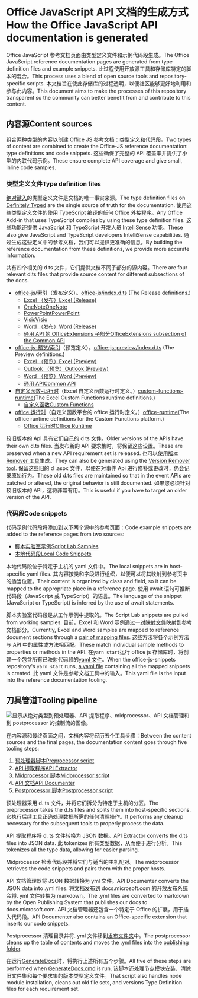 # <a name="how-the-office-javascript-api-documentation-is-generated"></a><span data-ttu-id="dc9df-101">Office JavaScript API 文档的生成方式</span><span class="sxs-lookup"><span data-stu-id="dc9df-101">How the Office JavaScript API documentation is generated</span></span>

<span data-ttu-id="dc9df-102">Office JavaScript 参考文档页面由类型定义文件和示例代码段生成。</span><span class="sxs-lookup"><span data-stu-id="dc9df-102">The Office JavaScript reference documentation pages are generated from type definition files and example snippets.</span></span> <span data-ttu-id="dc9df-103">此过程使用开放源工具和存储库特定的脚本的混合。</span><span class="sxs-lookup"><span data-stu-id="dc9df-103">This process uses a blend of open source tools and repository-specific scripts.</span></span> <span data-ttu-id="dc9df-104">本文档旨在使此存储库的过程透明，以便社区能够更好地利用和参与此内容。</span><span class="sxs-lookup"><span data-stu-id="dc9df-104">This document aims to make the processes of this repository transparent so the community can better benefit from and contribute to this content.</span></span>

## <a name="content-sources"></a><span data-ttu-id="dc9df-105">内容源</span><span class="sxs-lookup"><span data-stu-id="dc9df-105">Content sources</span></span>

<span data-ttu-id="dc9df-106">组合两种类型的内容以创建 Office JS 参考文档：类型定义和代码段。</span><span class="sxs-lookup"><span data-stu-id="dc9df-106">Two types of content are combined to create the Office-JS reference documentation: type definitions and code snippets.</span></span> <span data-ttu-id="dc9df-107">这些确保了完整的 API 覆盖率并提供了小型的内联代码示例。</span><span class="sxs-lookup"><span data-stu-id="dc9df-107">These ensure complete API coverage and give small, inline code samples.</span></span>

### <a name="type-definition-files"></a><span data-ttu-id="dc9df-108">类型定义文件</span><span class="sxs-lookup"><span data-stu-id="dc9df-108">Type definition files</span></span>

<span data-ttu-id="dc9df-109">[绝对键入](https://github.com/DefinitelyTyped/DefinitelyTyped)的类型定义文件是文档的唯一事实来源。</span><span class="sxs-lookup"><span data-stu-id="dc9df-109">The type definition files on [Definitely Typed](https://github.com/DefinitelyTyped/DefinitelyTyped) are the single source of truth for the documentation.</span></span> <span data-ttu-id="dc9df-110">使用这些类型定义文件的使用 TypeScript 编译的任何 Office 外接程序。</span><span class="sxs-lookup"><span data-stu-id="dc9df-110">Any Office Add-in that uses TypeScript compiles by using these type definition files.</span></span> <span data-ttu-id="dc9df-111">这些功能还提供 JavaScript 和 TypeScript 开发人员 IntelliSense 功能。</span><span class="sxs-lookup"><span data-stu-id="dc9df-111">These also give JavaScript and TypeScript developers IntelliSense capabilities.</span></span> <span data-ttu-id="dc9df-112">通过生成这些定义中的参考文档，我们可以提供更准确的信息。</span><span class="sxs-lookup"><span data-stu-id="dc9df-112">By building the reference documentation from these definitions, we provide more accurate information.</span></span>

<span data-ttu-id="dc9df-113">共有四个相关的 d ts 文件，它们提供文档不同子部分的源内容。</span><span class="sxs-lookup"><span data-stu-id="dc9df-113">There are four relevant d.ts files that provide source content for different subsections of the docs.</span></span>

- <span data-ttu-id="dc9df-114">[office-js/索引](https://raw.githubusercontent.com/DefinitelyTyped/DefinitelyTyped/master/types/office-js/index.d.ts)（发布定义）。</span><span class="sxs-lookup"><span data-stu-id="dc9df-114">[office-js/index.d.ts](https://raw.githubusercontent.com/DefinitelyTyped/DefinitelyTyped/master/types/office-js/index.d.ts) (The Release definitions.)</span></span>
  - [<span data-ttu-id="dc9df-115">Excel （发布）</span><span class="sxs-lookup"><span data-stu-id="dc9df-115">Excel (Release)</span></span>](https://docs.microsoft.com/javascript/api/excel_release)
  - [<span data-ttu-id="dc9df-116">OneNote</span><span class="sxs-lookup"><span data-stu-id="dc9df-116">OneNote</span></span>](https://docs.microsoft.com/javascript/api/onenote)
  - [<span data-ttu-id="dc9df-117">PowerPoint</span><span class="sxs-lookup"><span data-stu-id="dc9df-117">PowerPoint</span></span>](https://docs.microsoft.com/javascript/api/powerpoint)
  - [<span data-ttu-id="dc9df-118">Visio</span><span class="sxs-lookup"><span data-stu-id="dc9df-118">Visio</span></span>](https://docs.microsoft.com/javascript/api/visio)
  - [<span data-ttu-id="dc9df-119">Word （发布）</span><span class="sxs-lookup"><span data-stu-id="dc9df-119">Word (Release)</span></span>](https://docs.microsoft.com/javascript/api/word_release)
  - [<span data-ttu-id="dc9df-120">通用 API 的 OfficeExtensions 子部分</span><span class="sxs-lookup"><span data-stu-id="dc9df-120">OfficeExtensions subsection of the Common API</span></span>](https://docs.microsoft.com/javascript/api/office)
- <span data-ttu-id="dc9df-121">[office-js-预览/索引](https://raw.githubusercontent.com/DefinitelyTyped/DefinitelyTyped/master/types/office-js-preview/index.d.ts)（预览定义）。</span><span class="sxs-lookup"><span data-stu-id="dc9df-121">[office-js-preview/index.d.ts](https://raw.githubusercontent.com/DefinitelyTyped/DefinitelyTyped/master/types/office-js-preview/index.d.ts) (The Preview definitions.)</span></span>
  - [<span data-ttu-id="dc9df-122">Excel （预览）</span><span class="sxs-lookup"><span data-stu-id="dc9df-122">Excel (Preview)</span></span>](https://docs.microsoft.com/javascript/api/excel)
  - [<span data-ttu-id="dc9df-123">Outlook （预览）</span><span class="sxs-lookup"><span data-stu-id="dc9df-123">Outlook (Preview)</span></span>](https://docs.microsoft.com/javascript/api/outlook)
  - [<span data-ttu-id="dc9df-124">Word （预览）</span><span class="sxs-lookup"><span data-stu-id="dc9df-124">Word (Preview)</span></span>](https://docs.microsoft.com/javascript/api/word)
  - [<span data-ttu-id="dc9df-125">通用 API</span><span class="sxs-lookup"><span data-stu-id="dc9df-125">Common API</span></span>](https://docs.microsoft.com/javascript/api/office)
- <span data-ttu-id="dc9df-126">[自定义函数-运行时](https://github.com/DefinitelyTyped/DefinitelyTyped/blob/master/types/custom-functions-runtime/index.d.ts)（Excel 自定义函数运行时定义。）</span><span class="sxs-lookup"><span data-stu-id="dc9df-126">[custom-functions-runtime](https://github.com/DefinitelyTyped/DefinitelyTyped/blob/master/types/custom-functions-runtime/index.d.ts)(The Excel Custom Functions runtime definitions.)</span></span>
  - [<span data-ttu-id="dc9df-127">自定义函数</span><span class="sxs-lookup"><span data-stu-id="dc9df-127">Custom Functions</span></span>](https://docs.microsoft.com/javascript/api/custom-functions-runtime)
- <span data-ttu-id="dc9df-128">[office 运行时](https://github.com/DefinitelyTyped/DefinitelyTyped/blob/master/types/office-runtime/index.d.ts)（自定义函数平台的 office 运行时定义。）</span><span class="sxs-lookup"><span data-stu-id="dc9df-128">[office-runtime](https://github.com/DefinitelyTyped/DefinitelyTyped/blob/master/types/office-runtime/index.d.ts)(The office runtime definitions for the Custom Functions platform.)</span></span>
  - [<span data-ttu-id="dc9df-129">Office 运行时</span><span class="sxs-lookup"><span data-stu-id="dc9df-129">Office Runtime</span></span>](https://docs.microsoft.com/javascript/api/office-runtime)

<span data-ttu-id="dc9df-130">较旧版本的 Api 具有它们自己的 d ts 文件。</span><span class="sxs-lookup"><span data-stu-id="dc9df-130">Older versions of the APIs have their own d.ts files.</span></span> <span data-ttu-id="dc9df-131">当发布新的 API 要求集时，将保留这些设置。</span><span class="sxs-lookup"><span data-stu-id="dc9df-131">These are preserved when a new API requirement set is released.</span></span> <span data-ttu-id="dc9df-132">也可以使用[版本 Remover 工具](https://github.com/OfficeDev/office-js-docs-reference/blob/master/generate-docs/tools/VersionRemover.ts)生成。</span><span class="sxs-lookup"><span data-stu-id="dc9df-132">They can also be generated using the [Version Remover tool](https://github.com/OfficeDev/office-js-docs-reference/blob/master/generate-docs/tools/VersionRemover.ts).</span></span> <span data-ttu-id="dc9df-133">保留这些旧的 d .aspx 文件，以便在对事件 Api 进行修补或更改时，仍会记录原始行为。</span><span class="sxs-lookup"><span data-stu-id="dc9df-133">These old d.ts files are maintained so that in the event APIs are patched or altered, the original behavior is still documented.</span></span> <span data-ttu-id="dc9df-134">如果您必须针对较旧版本的 API，这将非常有用。</span><span class="sxs-lookup"><span data-stu-id="dc9df-134">This is useful if you have to target an older version of the API.</span></span>

### <a name="code-snippets"></a><span data-ttu-id="dc9df-135">代码段</span><span class="sxs-lookup"><span data-stu-id="dc9df-135">Code snippets</span></span>

<span data-ttu-id="dc9df-136">代码示例代码段将添加到以下两个源中的参考页面：</span><span class="sxs-lookup"><span data-stu-id="dc9df-136">Code example snippets are added to the reference pages from two sources:</span></span>

- [<span data-ttu-id="dc9df-137">脚本实验室示例</span><span class="sxs-lookup"><span data-stu-id="dc9df-137">Script Lab Samples</span></span>](https://github.com/OfficeDev/office-js-snippets)
- [<span data-ttu-id="dc9df-138">本地代码段</span><span class="sxs-lookup"><span data-stu-id="dc9df-138">Local Code Snippets</span></span>](https://github.com/OfficeDev/office-js-docs-reference/tree/master/docs/code-snippets)

<span data-ttu-id="dc9df-139">本地代码段位于特定于主机的 yaml 文件中。</span><span class="sxs-lookup"><span data-stu-id="dc9df-139">The local snippets are in host-specific yaml files.</span></span> <span data-ttu-id="dc9df-140">其内容按类和字段进行组织，以便可以将其映射到参考页中的适当位置。</span><span class="sxs-lookup"><span data-stu-id="dc9df-140">Their content is organized by class and field, so it can be mapped to the appropriate place in a reference page.</span></span> <span data-ttu-id="dc9df-141">使用 await 语句可推断代码段（JavaScript 或 TypeScript）的语言。</span><span class="sxs-lookup"><span data-stu-id="dc9df-141">The language of the snippet (JavaScript or TypeScript) is inferred by the use of await statements.</span></span>

<span data-ttu-id="dc9df-142">脚本实验室代码段是从工作示例中提取的。</span><span class="sxs-lookup"><span data-stu-id="dc9df-142">The Script Lab snippets are pulled from working samples.</span></span> <span data-ttu-id="dc9df-143">目前，Excel 和 Word 示例通过一[对映射文件](https://github.com/OfficeDev/office-js-snippets/tree/master/snippet-extractor-metadata)映射到参考文档部分。</span><span class="sxs-lookup"><span data-stu-id="dc9df-143">Currently, Excel and Word samples are mapped to reference document sections through a [pair of mapping files](https://github.com/OfficeDev/office-js-snippets/tree/master/snippet-extractor-metadata).</span></span> <span data-ttu-id="dc9df-144">这些方法将各个示例方法与 API 中的属性或方法相匹配。</span><span class="sxs-lookup"><span data-stu-id="dc9df-144">These match individual sample methods to properties or methods in the API.</span></span> <span data-ttu-id="dc9df-145">在`yarn start`运行 office js 存储库时，将创建一个包含所有已映射代码段的[yaml 文件](https://github.com/OfficeDev/office-js-snippets/blob/master/snippet-extractor-output/snippets.yaml)。</span><span class="sxs-lookup"><span data-stu-id="dc9df-145">When the office-js-snippets repository's `yarn start` runs, [a yaml file](https://github.com/OfficeDev/office-js-snippets/blob/master/snippet-extractor-output/snippets.yaml) containing all the mapped snippets is created.</span></span> <span data-ttu-id="dc9df-146">此 yaml 文件是参考文档工具中的输入。</span><span class="sxs-lookup"><span data-stu-id="dc9df-146">This yaml file is the input into the reference documentation tooling.</span></span>

## <a name="tooling-pipeline"></a><span data-ttu-id="dc9df-147">刀具管道</span><span class="sxs-lookup"><span data-stu-id="dc9df-147">Tooling pipeline</span></span>

![显示从绝对类型到预处理器、API 提取程序、midprocessor、API 文档管理和到 postprocessor 的控制流的图像。](ToolingPipeline.png)

<span data-ttu-id="dc9df-149">在内容源和最终页面之间，文档内容将经历五个工具步骤：</span><span class="sxs-lookup"><span data-stu-id="dc9df-149">Between the content sources and the final pages, the documentation content goes through five tooling steps:</span></span>

1. [<span data-ttu-id="dc9df-150">预处理器脚本</span><span class="sxs-lookup"><span data-stu-id="dc9df-150">Preprocessor script</span></span>](https://github.com/OfficeDev/office-js-docs-reference/blob/master/generate-docs/scripts/preprocessor.ts)
1. [<span data-ttu-id="dc9df-151">API 提取程序</span><span class="sxs-lookup"><span data-stu-id="dc9df-151">API Extractor</span></span>](https://api-extractor.com/)
1. [<span data-ttu-id="dc9df-152">Midprocessor 脚本</span><span class="sxs-lookup"><span data-stu-id="dc9df-152">Midprocessor script</span></span>](https://github.com/OfficeDev/office-js-docs-reference/blob/master/generate-docs/scripts/midprocessor.ts)
1. [<span data-ttu-id="dc9df-153">API 文档</span><span class="sxs-lookup"><span data-stu-id="dc9df-153">API Documenter</span></span>](https://github.com/microsoft/rushstack/blob/master/apps/api-documenter/README.md)
1. [<span data-ttu-id="dc9df-154">Postprocessor 脚本</span><span class="sxs-lookup"><span data-stu-id="dc9df-154">Postprocessor script</span></span>](https://github.com/OfficeDev/office-js-docs-reference/blob/master/generate-docs/scripts/postprocessor.ts)

<span data-ttu-id="dc9df-155">预处理器采用 d. ts 文件，并将它们拆分为特定于主机的分区。</span><span class="sxs-lookup"><span data-stu-id="dc9df-155">The preprocessor takes the d.ts files and splits them into host-specific sections.</span></span> <span data-ttu-id="dc9df-156">它执行后续工具正确处理数据所需的任何清理操作。</span><span class="sxs-lookup"><span data-stu-id="dc9df-156">It performs any cleanup necessary for the subsequent tools to properly process the data.</span></span>

<span data-ttu-id="dc9df-157">API 提取程序将 d. ts 文件转换为 JSON 数据。</span><span class="sxs-lookup"><span data-stu-id="dc9df-157">API Extractor converts the d.ts files into JSON data.</span></span> <span data-ttu-id="dc9df-158">此 tokenizes 所有类型数据，从而便于进行分析。</span><span class="sxs-lookup"><span data-stu-id="dc9df-158">This tokenizes all the type data, allowing for easier parsing.</span></span>

<span data-ttu-id="dc9df-159">Midprocessor 检索代码段并将它们与适当的主机配对。</span><span class="sxs-lookup"><span data-stu-id="dc9df-159">The midprocessor retrieves the code snippets and pairs them with the proper hosts.</span></span>

<span data-ttu-id="dc9df-160">API 文档管理器将 JSON 数据转换为 yml 文件。</span><span class="sxs-lookup"><span data-stu-id="dc9df-160">API Documenter converts the JSON data into .yml files.</span></span> <span data-ttu-id="dc9df-161">将文档发布到 docs.microsoft.com 的开放发布系统会将. yml 文件转换为 markdown。</span><span class="sxs-lookup"><span data-stu-id="dc9df-161">The .yml files are converted to markdown by the Open Publishing System that publishes our docs to docs.microsoft.com.</span></span> <span data-ttu-id="dc9df-162">API 文档管理器还包含一个特定于 Office 的扩展，用于插入代码段。</span><span class="sxs-lookup"><span data-stu-id="dc9df-162">API Documenter also contains an Office-specific extension that inserts our code snippets.</span></span>

<span data-ttu-id="dc9df-163">Postprocessor 清理目录并将. yml 文件移到[发布文件夹](https://github.com/OfficeDev/office-js-docs-reference/tree/master/docs/docs-ref-autogen)中。</span><span class="sxs-lookup"><span data-stu-id="dc9df-163">The postprocessor cleans up the table of contents and moves the .yml files into the [publishing folder](https://github.com/OfficeDev/office-js-docs-reference/tree/master/docs/docs-ref-autogen).</span></span>

<span data-ttu-id="dc9df-164">在运行[GenerateDocs](https://github.com/OfficeDev/office-js-docs-reference/blob/master/generate-docs/GenerateDocs.cmd)时，将执行上述所有五个步骤。</span><span class="sxs-lookup"><span data-stu-id="dc9df-164">All five of these steps are performed when [GenerateDocs.cmd](https://github.com/OfficeDev/office-js-docs-reference/blob/master/generate-docs/GenerateDocs.cmd) is run.</span></span> <span data-ttu-id="dc9df-165">该脚本还处理节点模块安装、清除旧文件集和每个要求集的版本类型定义文件。</span><span class="sxs-lookup"><span data-stu-id="dc9df-165">That script also handles node module installation, cleans out old file sets, and versions Type Definition files for each requirement set.</span></span>
